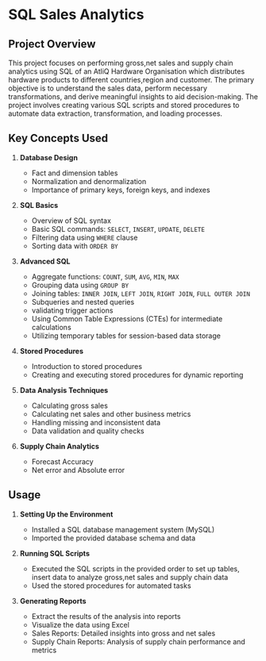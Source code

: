 # SQL Sales Analytics

## Project Overview

This project focuses on performing gross,net sales and supply chain analytics using SQL of an AtliQ Hardware Organisation which distributes hardware products to different countries,region and customer. The primary objective is to understand the sales data, perform necessary transformations, and derive meaningful insights to aid decision-making. The project involves creating various SQL scripts and stored procedures to automate data extraction, transformation, and loading processes.

## Key Concepts Used

1. **Database Design**

   - Fact and dimension tables
   - Normalization and denormalization
   - Importance of primary keys, foreign keys, and indexes

2. **SQL Basics**

   - Overview of SQL syntax
   - Basic SQL commands: `SELECT`, `INSERT`, `UPDATE`, `DELETE`
   - Filtering data using `WHERE` clause
   - Sorting data with `ORDER BY`

3. **Advanced SQL**

   - Aggregate functions: `COUNT`, `SUM`, `AVG`, `MIN`, `MAX`
   - Grouping data using `GROUP BY`
   - Joining tables: `INNER JOIN`, `LEFT JOIN`, `RIGHT JOIN`, `FULL OUTER JOIN`
   - Subqueries and nested queries
   - validating trigger actions
   - Using Common Table Expressions (CTEs) for intermediate calculations
   - Utilizing temporary tables for session-based data storage

4. **Stored Procedures**

   - Introduction to stored procedures
   - Creating and executing stored procedures for dynamic reporting

5. **Data Analysis Techniques**

   - Calculating gross sales
   - Calculating net sales and other business metrics
   - Handling missing and inconsistent data
   - Data validation and quality checks

6. **Supply Chain Analytics**

   - Forecast Accuracy
   - Net error and Absolute error

## Usage

1. **Setting Up the Environment**

   - Installed a SQL database management system (MySQL)
   - Imported the provided database schema and data

2. **Running SQL Scripts**

   - Executed the SQL scripts in the provided order to set up tables, insert data to analyze gross,net sales and supply chain data
   - Used the stored procedures for automated tasks

3. **Generating Reports**
   - Extract the results of the analysis into reports
   - Visualize the data using Excel
   - Sales Reports: Detailed insights into gross and net sales
   - Supply Chain Reports: Analysis of supply chain performance and metrics
